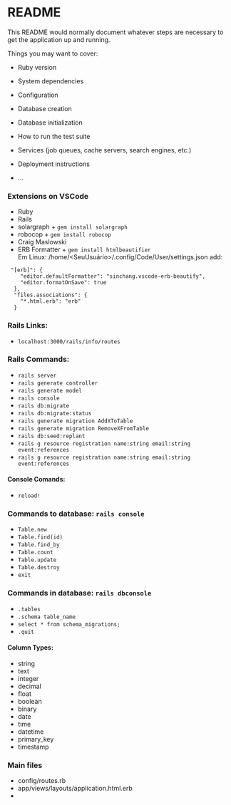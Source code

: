 # README

This README would normally document whatever steps are necessary to get the
application up and running.

Things you may want to cover:

* Ruby version

* System dependencies

* Configuration

* Database creation

* Database initialization

* How to run the test suite

* Services (job queues, cache servers, search engines, etc.)

* Deployment instructions

* ...

### Extensions on VSCode
- Ruby  
- Rails  
- solargraph + `gem install solargraph`  
- robocop + `gem install robocop`  
- Craig Maslowski  
- ERB Formatter + `gem install htmlbeautifier`  
Em Linux: /home/<SeuUsuário>/.config/Code/User/settings.json add:  
```
 "[erb]": {
    "editor.defaultFormatter": "sinchang.vscode-erb-beautify",
    "editor.formatOnSave": true
  },
  "files.associations": {
    "*.html.erb": "erb"
  }
```  
### Rails Links: 
- `localhost:3000/rails/info/routes`  

### Rails Commands: 
- `rails server`
- `rails generate controller`
- `rails generate model`
- `rails console`  
- `rails db:migrate`
- `rails db:migrate:status`
- `rails generate migration AddXToTable`  
- `rails generate migration RemoveXFromTable`  
- `rails db:seed:replant`  
- `rails g resource registration name:string email:string event:references`  
- `rails g resource registration name:string email:string event:references`  

#### Console Comands:
- `reload!`  


### Commands to database: `rails console`  
- `Table.new`  
- `Table.find(id)`  
- `Table.find_by`  
- `Table.count`  
- `Table.update`  
- `Table.destroy`  
- `exit`  
### Commands in database: `rails dbconsole`  
- `.tables`  
- `.schema table_name`  
- `select * from schema_migrations;`  
- `.quit`  

#### Column Types:
- string  
- text  
- integer  
- decimal  
- float  
- boolean  
- binary  
- date  
- time  
- datetime  
- primary_key  
- timestamp  

### Main files
- config/routes.rb  
- app/views/layouts/application.html.erb  
- 

